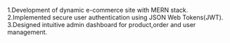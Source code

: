 1.Development of dynamic e-commerce site with MERN stack.
2.Implemented secure user authentication using JSON Web
Tokens(JWT).
3.Designed intuitive admin dashboard for product,order and user
management.
